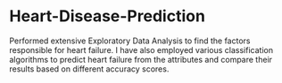 # Heart-Disease-Prediction
 Performed extensive Exploratory Data Analysis to find the factors responsible for heart failure.
 I have also employed various classification algorithms to predict heart failure from the attributes and compare their results based on different accuracy scores.
